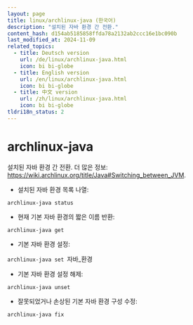 ```yaml
---
layout: page
title: linux/archlinux-java (한국어)
description: "설치된 자바 환경 간 전환."
content_hash: d154ab5185858ffda78a2132ab2ccc16e1bc090b
last_modified_at: 2024-11-09
related_topics:
  - title: Deutsch version
    url: /de/linux/archlinux-java.html
    icon: bi bi-globe
  - title: English version
    url: /en/linux/archlinux-java.html
    icon: bi bi-globe
  - title: 中文 version
    url: /zh/linux/archlinux-java.html
    icon: bi bi-globe
tldri18n_status: 2
---
```

# archlinux-java

설치된 자바 환경 간 전환.
더 많은 정보: <https://wiki.archlinux.org/title/Java#Switching_between_JVM>.

- 설치된 자바 환경 목록 나열:

`archlinux-java status`

- 현재 기본 자바 환경의 짧은 이름 반환:

`archlinux-java get`

- 기본 자바 환경 설정:

`archlinux-java set `<span class="tldr-var badge badge-pill bg-dark-lm bg-white-dm text-white-lm text-dark-dm font-weight-bold">자바_환경</span>

- 기본 자바 환경 설정 해제:

`archlinux-java unset`

- 잘못되었거나 손상된 기본 자바 환경 구성 수정:

`archlinux-java fix`
